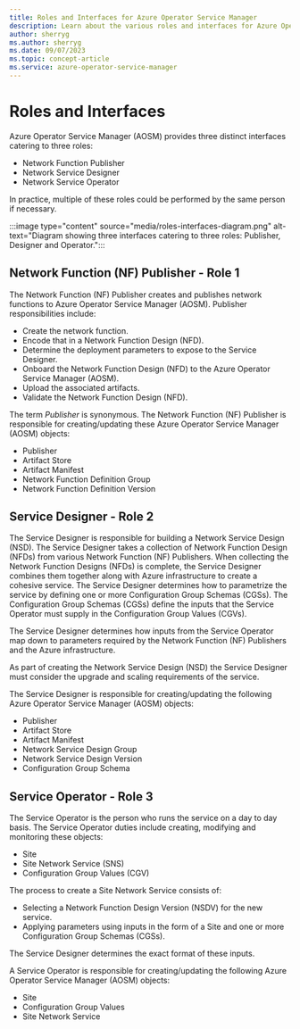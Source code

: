 ```yaml
---
title: Roles and Interfaces for Azure Operator Service Manager
description: Learn about the various roles and interfaces for Azure Operator Service Manager.
author: sherryg
ms.author: sherryg
ms.date: 09/07/2023
ms.topic: concept-article
ms.service: azure-operator-service-manager
---
```


# Roles and Interfaces

Azure Operator Service Manager (AOSM) provides three distinct interfaces catering to three roles:

- Network Function Publisher
- Network Service Designer
- Network Service Operator

In practice, multiple of these roles could be performed by the same person if necessary.

:::image type="content" source="media/roles-interfaces-diagram.png" alt-text="Diagram showing three interfaces catering to three roles: Publisher, Designer and Operator.":::

## Network Function (NF) Publisher - Role 1

The Network Function (NF) Publisher creates and publishes network functions to Azure Operator Service Manager (AOSM).  Publisher responsibilities include:
- Create the network function.
- Encode that in a Network Function Design (NFD).
- Determine the deployment parameters to expose to the Service Designer.
- Onboard the Network Function Design (NFD) to the Azure Operator Service Manager (AOSM).
- Upload the associated artifacts.
- Validate the Network Function Design (NFD).

The term *Publisher* is synonymous. The Network Function (NF) Publisher is responsible for creating/updating these Azure Operator Service Manager (AOSM) objects:
- Publisher
- Artifact Store
- Artifact Manifest
- Network Function Definition Group
- Network Function Definition Version

## Service Designer - Role 2

The Service Designer is responsible for building a Network Service Design (NSD). The Service Designer takes a collection of Network Function Design (NFDs) from various Network Function (NF) Publishers. When collecting the Network Function Designs (NFDs) is complete, the Service Designer combines them together along with Azure infrastructure to create a cohesive service.  The Service Designer determines how to parametrize the service by defining one or more Configuration Group Schemas (CGSs). The Configuration Group Schemas (CGSs) define the inputs that the Service Operator must supply in the Configuration Group Values (CGVs).

The Service Designer determines how inputs from the Service Operator map down to parameters required by the Network Function (NF) Publishers and the Azure infrastructure.

As part of creating the Network Service Design (NSD) the Service Designer must consider the upgrade and scaling requirements of the service.

The Service Designer is responsible for creating/updating the following Azure Operator Service Manager (AOSM) objects:

- Publisher
- Artifact Store
- Artifact Manifest
- Network Service Design Group
- Network Service Design Version
- Configuration Group Schema

## Service Operator - Role 3

The Service Operator is the person who runs the service on a day to day basis.  The Service Operator duties include creating, modifying and monitoring these objects:
- Site
- Site Network Service (SNS)
- Configuration Group Values (CGV)

The process to create a Site Network Service consists of:
- Selecting a Network Function Design Version (NSDV) for the new service.
- Applying parameters using inputs in the form of a Site and one or more Configuration Group Schemas (CGSs).

The Service Designer determines the exact format of these inputs.

A Service Operator is responsible for creating/updating the following Azure Operator Service Manager (AOSM) objects:
- Site
- Configuration Group Values
- Site Network Service

